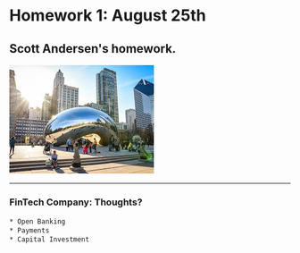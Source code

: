 # Homework 1: August 25th 

## Scott Andersen's homework.



![Chi_Pic](Chi_Pic.jpeg)

---

### FinTech Company: Thoughts?

    * Open Banking 
    * Payments  
    * Capital Investment 